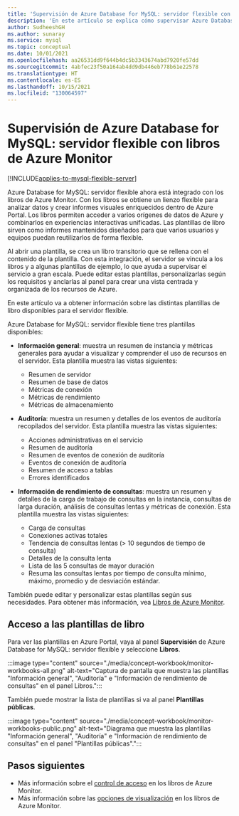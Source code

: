 ```yaml
---
title: 'Supervisión de Azure Database for MySQL: servidor flexible con libros de Azure Monitor'
description: 'En este artículo se explica cómo supervisar Azure Database for MySQL: servidor flexible con libros de Azure Monitor.'
author: SudheeshGH
ms.author: sunaray
ms.service: mysql
ms.topic: conceptual
ms.date: 10/01/2021
ms.openlocfilehash: aa26531dd9f644b4dc5b3343674abd7920fe57dd
ms.sourcegitcommit: 4abfec23f50a164ab4dd9db446eb778b61e22578
ms.translationtype: HT
ms.contentlocale: es-ES
ms.lasthandoff: 10/15/2021
ms.locfileid: "130064597"
---
```

# <a name="monitor-azure-database-for-mysql-flexible-server-by-using-azure-monitor-workbooks"></a>Supervisión de Azure Database for MySQL: servidor flexible con libros de Azure Monitor

[!INCLUDE[applies-to-mysql-flexible-server](../includes/applies-to-mysql-flexible-server.md)]

Azure Database for MySQL: servidor flexible ahora está integrado con los libros de Azure Monitor. Con los libros se obtiene un lienzo flexible para analizar datos y crear informes visuales enriquecidos dentro de Azure Portal. Los libros permiten acceder a varios orígenes de datos de Azure y combinarlos en experiencias interactivas unificadas. Las plantillas de libro sirven como informes mantenidos diseñados para que varios usuarios y equipos puedan reutilizarlos de forma flexible. 

Al abrir una plantilla, se crea un libro transitorio que se rellena con el contenido de la plantilla. Con esta integración, el servidor se vincula a los libros y a algunas plantillas de ejemplo, lo que ayuda a supervisar el servicio a gran escala. Puede editar estas plantillas, personalizarlas según los requisitos y anclarlas al panel para crear una vista centrada y organizada de los recursos de Azure.
 
En este artículo va a obtener información sobre las distintas plantillas de libro disponibles para el servidor flexible.

Azure Database for MySQL: servidor flexible tiene tres plantillas disponibles:
 
- **Información general**: muestra un resumen de instancia y métricas generales para ayudar a visualizar y comprender el uso de recursos en el servidor. Esta plantilla muestra las vistas siguientes:

    * Resumen de servidor 
    * Resumen de base de datos
    * Métricas de conexión 
    * Métricas de rendimiento 
    * Métricas de almacenamiento 

* **Auditoría**: muestra un resumen y detalles de los eventos de auditoría recopilados del servidor. Esta plantilla muestra las vistas siguientes:

    * Acciones administrativas en el servicio
    * Resumen de auditoría
    * Resumen de eventos de conexión de auditoría
    * Eventos de conexión de auditoría
    * Resumen de acceso a tablas
    * Errores identificados

* **Información de rendimiento de consultas**: muestra un resumen y detalles de la carga de trabajo de consultas en la instancia, consultas de larga duración, análisis de consultas lentas y métricas de conexión. Esta plantilla muestra las vistas siguientes:

    * Carga de consultas
    * Conexiones activas totales
    * Tendencia de consultas lentas (> 10 segundos de tiempo de consulta)
    * Detalles de la consulta lenta
    * Lista de las 5 consultas de mayor duración
    * Resuma las consultas lentas por tiempo de consulta mínimo, máximo, promedio y de desviación estándar.

También puede editar y personalizar estas plantillas según sus necesidades. Para obtener más información, vea [Libros de Azure Monitor](../../azure-monitor/visualize/workbooks-overview.md#editing-mode).

 ## <a name="access-the-workbook-templates"></a>Acceso a las plantillas de libro

Para ver las plantillas en Azure Portal, vaya al panel **Supervisión** de Azure Database for MySQL: servidor flexible y seleccione **Libros**.

:::image type="content" source="./media/concept-workbook/monitor-workbooks-all.png" alt-text="Captura de pantalla que muestra las plantillas &quot;Información general&quot;, &quot;Auditoría&quot; e &quot;Información de rendimiento de consultas&quot; en el panel Libros.":::

También puede mostrar la lista de plantillas si va al panel **Plantillas públicas**.

:::image type="content" source="./media/concept-workbook/monitor-workbooks-public.png" alt-text="Diagrama que muestra las plantillas &quot;Información general&quot;, &quot;Auditoría&quot; e &quot;Información de rendimiento de consultas&quot; en el panel &quot;Plantillas públicas&quot;.":::


## <a name="next-steps"></a>Pasos siguientes
- Más información sobre el [control de acceso](../../azure-monitor/visualize/workbooks-access-control.md) en los libros de Azure Monitor.
- Más información sobre las [opciones de visualización](../../azure-monitor/visualize/workbooks-overview.md#visualizations) en los libros de Azure Monitor. 
